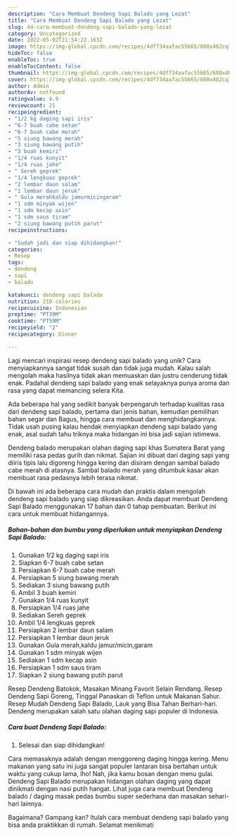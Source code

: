 ```yaml
---
description: "Cara Membuat Dendeng Sapi Balado yang Lezat"
title: "Cara Membuat Dendeng Sapi Balado yang Lezat"
slug: 44-cara-membuat-dendeng-sapi-balado-yang-lezat
category: Uncategorized
date: 2022-05-02T21:54:22.163Z
image: https://img-global.cpcdn.com/recipes/4df734aafac55665/680x482cq70/dendeng-sapi-balado-foto-resep-utama.jpg
hideToc: false
enableToc: true
enableTocContent: false
thumbnail: https://img-global.cpcdn.com/recipes/4df734aafac55665/680x482cq70/dendeng-sapi-balado-foto-resep-utama.jpg
cover: https://img-global.cpcdn.com/recipes/4df734aafac55665/680x482cq70/dendeng-sapi-balado-foto-resep-utama.jpg
author: Admin
authorAv: notfound
ratingvalue: 4.9
reviewcount: 21
recipeingredient:
- "1/2 kg daging sapi iris"
- "6-7 buah cabe setan"
- "6-7 buah cabe merah"
- "5 siung bawang merah"
- "3 siung bawang putih"
- "3 buah kemiri"
- "1/4 ruas kunyit"
- "1/4 ruas jahe"
- " Sereh geprek"
- "1/4 lengkuas geprek"
- "2 lembar daun salam"
- "1 lembar daun jeruk"
- " Gula merahkaldu jamurmicingaram"
- "1 sdm minyak wijen"
- "1 sdm kecap asin"
- "1 sdm saus tiram"
- "2 siung bawang putih parut"
recipeinstructions:

- "Sudah jadi dan siap dihidangkan!"
categories:
- Resep
tags:
- dendeng
- sapi
- balado

katakunci: dendeng sapi balado 
nutrition: 210 calories
recipecuisine: Indonesian
preptime: "PT39M"
cooktime: "PT59M"
recipeyield: "2"
recipecategory: Dinner

---
```





Lagi mencari inspirasi resep dendeng sapi balado yang unik? Cara menyiapkannya sangat tidak susah dan tidak juga mudah. Kalau salah mengolah maka hasilnya tidak akan memuaskan dan justru cenderung tidak enak. Padahal dendeng sapi balado yang enak selayaknya punya aroma dan rasa yang dapat memancing selera Kita.





Ada beberapa hal yang sedikit banyak berpengaruh terhadap kualitas rasa dari dendeng sapi balado, pertama dari jenis bahan, kemudian pemilihan bahan segar dan Bagus, hingga cara membuat dan menghidangkannya. Tidak usah pusing kalau hendak menyiapkan dendeng sapi balado yang enak,      asal sudah tahu triknya maka hidangan ini bisa jadi sajian istimewa.














Dendeng balado merupakan olahan daging sapi khas Sumatera Barat yang memiliki rasa pedas gurih dan nikmat. Sajian ini dibuat dari daging sapi yang diiris tipis lalu digoreng hingga kering dan disiram dengan sambal balado cabe merah di atasnya. Sambal balado merah yang ditumbuk kasar akan membuat rasa pedasnya lebih terasa nikmat.






Di bawah ini ada beberapa cara mudah dan praktis dalam mengolah dendeng sapi balado yang siap dikreasikan. Anda dapat membuat Dendeng Sapi Balado menggunakan 17 bahan dan 0 tahap pembuatan. Berikut ini cara untuk membuat hidangannya.

<!--inarticleads1-->

##### Bahan-bahan dan bumbu yang diperlukan untuk menyiapkan Dendeng Sapi Balado:

1. Gunakan 1/2 kg daging sapi iris
1. Siapkan 6-7 buah cabe setan
1. Persiapkan 6-7 buah cabe merah
1. Persiapkan 5 siung bawang merah
1. Sediakan 3 siung bawang putih
1. Ambil 3 buah kemiri
1. Gunakan 1/4 ruas kunyit
1. Persiapkan 1/4 ruas jahe
1. Sediakan  Sereh geprek
1. Ambil 1/4 lengkuas geprek
1. Persiapkan 2 lembar daun salam
1. Persiapkan 1 lembar daun jeruk
1. Gunakan  Gula merah,kaldu jamur/micin,garam
1. Gunakan 1 sdm minyak wijen
1. Sediakan 1 sdm kecap asin
1. Persiapkan 1 sdm saus tiram
1. Siapkan 2 siung bawang putih parut


Resep Dendeng Batokok, Masakan Minang Favorit Selain Rendang. Resep Dendeng Sapi Goreng, Tinggal Panaskan di Teflon untuk Makanan Sahur. Resep Mudah Dendeng Sapi Balado, Lauk yang Bisa Tahan Berhari-hari. Dendeng merupakan salah satu olahan daging sapi populer di Indonesia. 

<!--inarticleads2-->

##### Cara buat Dendeng Sapi Balado:


1. Selesai dan siap dihidangkan!

Cara memasaknya adalah dengan menggoreng daging hingga kering. Menu makanan yang satu ini juga sangat populer lantaran bisa bertahan untuk waktu yang cukup lama, lho! Nah, jika kamu bosan dengan menu gulai. Dendeng Sapi Balado merupakan hidangan olahan daging yang dapat dinikmati dengan nasi putih hangat. Lihat juga cara membuat Dendeng balado / daging masak pedas bumbu super sederhana dan masakan sehari-hari lainnya. 

Bagaimana? Gampang kan? Itulah cara membuat dendeng sapi balado yang bisa anda praktikkan di rumah. Selamat menikmati
